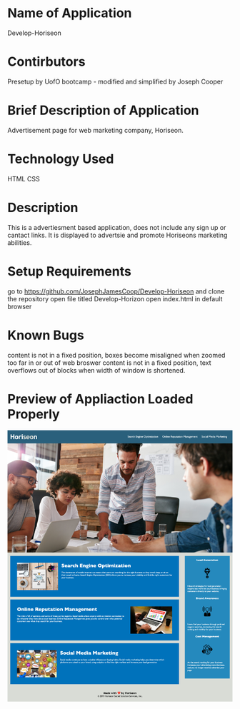 # Name of Application
Develop-Horiseon

# Contirbutors
Presetup by UofO bootcamp - modified and simplified by Joseph Cooper

# Brief Description of Application
Advertisement page for web marketing company, Horiseon.

# Technology Used
HTML
CSS

# Description
This is a advertiesment based application, does not include any sign up or cantact links. It is displayed to advertsie and promote Horiseons marketing abilities.

# Setup Requirements
go to https://github.com/JosephJamesCoop/Develop-Horiseon and clone the repository
open file titled Develop-Horizon
open index.html in default browser

# Known Bugs
content is not in a fixed position, boxes become misaligned when zoomed too far in or out of web broswer
content is not in a fixed position, text overflows out of blocks when width of window is shortened.

# Preview of Appliaction Loaded Properly


![alt text](./assets/images/web-page-image.png)
